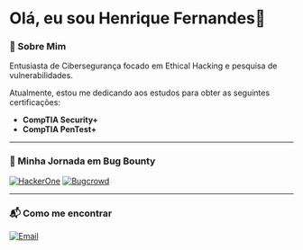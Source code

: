 # Olá, eu sou Henrique Fernandes👋

### 🚀 Sobre Mim
Entusiasta de Cibersegurança focado em Ethical Hacking e pesquisa de vulnerabilidades. 

Atualmente, estou me dedicando aos estudos para obter as seguintes certificações:
* **CompTIA Security+**
* **CompTIA PenTest+**

---

### 🎯 Minha Jornada em Bug Bounty

[![HackerOne](https://img.shields.io/badge/HackerOne-darkblue?style=for-the-badge&logo=hackerone)](https://hackerone.com/0xhfernandes)
[![Bugcrowd](https://img.shields.io/badge/Bugcrowd-red?style=for-the-badge&logo=bugcrowd)](https://bugcrowd.com/0xhfernandes)

---

### 📬 Como me encontrar

[![Email](https://img.shields.io/badge/Email-D14836?style=for-the-badge&logo=gmail&logoColor=white)](mailto:0xhfernandes@protonmail.com)
